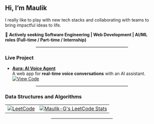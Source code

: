 ## Hi, I’m Maulik

I really like to play with new tech stacks and collaborating with teams to bring impactful ideas to life.  

💼 **Actively seeking Software Engineering | Web Development | AI/ML roles (Full-time / Part-time / Internship)**  

<hr style="width:60%; margin:auto; border:1px solid #ddd;" />

### Live Project  

- **[Aura: AI Voice Agent](https://maulik-g.github.io/ai-voice-agent/)**  
   A web app for **real-time voice conversations** with an AI assistant.  
   [![View Code](https://img.shields.io/badge/View_Code-black?style=for-the-badge&logo=github)](https://github.com/Maulik-G/ai-voice-agent)  

<hr style="width:60%; margin:auto; border:1px solid #ddd;" />

### Data Structures and Algorithms 

<div align="center">
  <table>
    <tr>
      <td>
        <a href="https://leetcode.com/Maulik-G/">
          <img src="https://img.shields.io/badge/LeetCode-FFA116?style=for-the-badge&logo=LeetCode&logoColor=black" alt="LeetCode">
        </a>
      </td>
      <td>
        <a href="https://leetcode.com/Maulik-G/">
          <img src="https://leetcode-stats.vercel.app/api?username=Maulik-G" alt="Maulik-G's LeetCode Stats">
        </a>
      </td>
    </tr>
  </table>
</div>

<hr style="width:40%; margin:auto; border:1px solid #eee;" />
